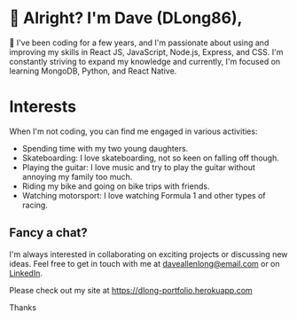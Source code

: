# 👋 Alright? I'm Dave (DLong86),

🌱 I've been coding for a few years, and I'm passionate about using and improving my skills in React JS, JavaScript, Node.js, Express, and CSS. I'm constantly striving to expand my knowledge and currently, I'm focused on learning MongoDB, Python, and React Native.

# Interests
When I'm not coding, you can find me engaged in various activities:
- Spending time with my two young daughters.
- Skateboarding: I love skateboarding, not so keen on falling off though.
- Playing the guitar: I love music and try to play the guitar without annoying my family too much.
- Riding my bike and going on bike trips with friends.
- Watching motorsport: I love watching Formula 1 and other types of racing.

## Fancy a chat?
I'm always interested in collaborating on exciting projects or discussing new ideas. Feel free to get in touch with me at daveallenlong@email.com or on [LinkedIn]([https://www.linkedin.com/in/davelong/](https://www.linkedin.com/in/dave-long-9970b3225/)).

Please check out my site at https://dlong-portfolio.herokuapp.com

Thanks


